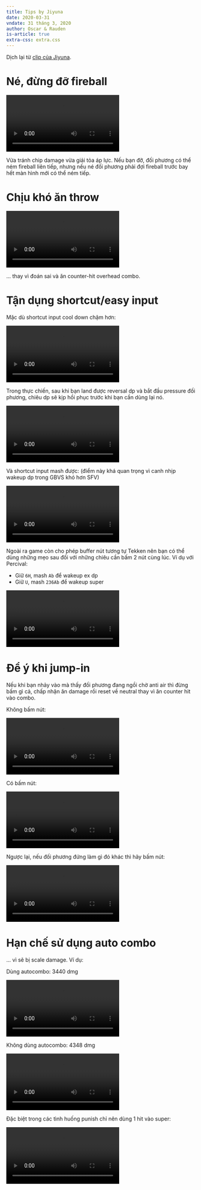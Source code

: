```yaml
---
title: Tips by Jiyuna
date: 2020-03-31
vndate: 31 tháng 3, 2020
author: Oscar & Rauden
is-article: true
extra-css: extra.css
---
```


Dịch lại từ [clip của Jiyuna](https://youtu.be/d6DBPTVLccY).


# Né, đừng đỡ fireball

<video controls>
  <source src="dodge.mp4" type="video/mp4">
</video>

Vừa tránh chip damage vừa giải tỏa áp lực.
Nếu bạn đỡ, đối phương có thể ném fireball liên tiếp, nhưng nếu né đối phương
phải đợi fireball trước bay hết màn hình mới có thể ném tiếp.


# Chịu khó ăn throw

<video controls>
  <source src="take-the-throw-bro.mp4" type="video/mp4">
</video>

... thay vì đoán sai và ăn counter-hit overhead combo.


# Tận dụng shortcut/easy input

Mặc dù shortcut input cool down chậm hơn:

<video controls>
  <source src="dp-cooldown.mp4" type="video/mp4">
</video>

Trong thực chiến, sau khi bạn land được reversal dp và bắt đầu pressure đối
phương, chiêu dp sẽ kịp hồi phục trước khi bạn cần dùng lại nó.

<video controls>
  <source src="dp-cooldown2.mp4" type="video/mp4">
</video>

Và shortcut input mash được:
(điểm này khá quan trọng vì canh nhịp wakeup dp trong GBVS khó hơn SFV)

<video controls>
  <source src="dp-mash.mp4" type="video/mp4">
</video>

Ngoài ra game còn cho phép buffer nút tương tự Tekken nên bạn có thể dùng những
mẹo sau đối với những chiêu cần bấm 2 nút cùng lúc. Ví dụ với Percival:

- Giữ `6H`, mash `Ab` để wakeup ex dp
- Giữ `U`, mash `236Ab` để wakeup super

<video controls>
  <source src="buffer.mp4" type="video/mp4">
</video>


# Để ý khi jump-in

Nếu khi bạn nhảy vào mà thấy đối phương đang ngồi chờ anti air thì đừng bấm gì
cả, chấp nhận ăn damage rồi reset về neutral thay vì ăn counter hit vào combo.

Không bấm nút:

<video controls>
  <source src="aa-no-ch.mp4" type="video/mp4">
</video>

Có bấm nút:

<video controls>
  <source src="aa-ch.mp4" type="video/mp4">
</video>

Ngược lại, nếu đối phương đứng làm gì đó khác thì hãy bấm nút:

<video controls>
  <source src="jump-in.mp4" type="video/mp4">
</video>


# Hạn chế sử dụng auto combo

... vì sẽ bị scale damage. Ví dụ:

Dùng autocombo: 3440 dmg

<video controls>
  <source src="dmg-with-autocombo.mp4" type="video/mp4">
</video>

Không dùng autocombo: 4348 dmg

<video controls>
  <source src="dmg-without-autocombo.mp4" type="video/mp4">
</video>

Đặc biệt trong các tình huống punish chỉ nên dùng 1 hit vào super:

<video controls>
  <source src="h-super.mp4" type="video/mp4">
</video>
